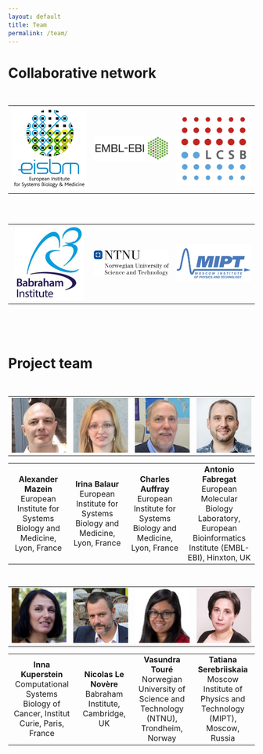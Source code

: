 ```yaml
---
layout: default
title: Team
permalink: /team/
---
```


# Collaborative network

<br />

<table>
    <tr>
      <td width="320" align="center" valign="middle"><img src="/images/logos/eisbm_logo.jpg" width="160"/></td>
      <td width="320" align="center" valign="middle"><img src="/images/logos/embl-ebi_logo.jpg" width="290"/></td>
      <td width="320" align="center" valign="middle"><img src="/images/logos/lcsb_logo.jpg" width="160"/></td>
    </tr>
</table>
<br />
<!--
<table>
    <tr>
      <td style="width: 320px;" align="center"><font size="3">European Institute for Systems Biology and Medicine</font></td>
      <td style="width: 320px;" align="center"><font size="3">European Molecular Biology Laboratory, European Bioinformatics Institute</font></td>
      <td style="width: 320px;" align="center"><font size="3">Luxembourg Centre for Systems Biomedicine</font></td>
    </tr>
</table>
-->
<br />

<table>
    <tr>
      <td style="width:320px; valign:middle;" align="center"><img src="/images/logos/babraham_logo.jpg" width="140"/></td>
      <td style="width:320px; valign:middle;" align="center"><img src="/images/logos/ntnu_logo.jpg" width="240"/></td>
      <td style="width:320px; valign:middle;" align="center"><img src="/images/logos/mipt_logo.jpg" width="240"/></td>
    </tr>
</table>
<br />
<!--
<table>
    <tr>
      <td style="width: 320px;" align="center"><font size="3">Babraham Institute</font></td>
      <td style="width: 320px;" align="center"><font size="3">Norwegian University of Science and Technology</font></td>
      <td style="width: 320px;" align="center"><font size="3">Moscow Institute of Physics and Technology</font></td>
    </tr>
</table>
-->
<br />
<br />


# Project team


<br />

<table>
    <tr>
      <td style="width: 220px;" align="center"><img src="/images/team/AlexanderMazein.jpg" width="140"/></td>
      <td style="width: 220px;" align="center"><img src="/images/team/IrinaBalaur.jpg" width="140"/></td>
      <td style="width: 220px;" align="center"><img src="/images/team/CharlesAuffray.jpg" width="140"/></td>
      <td style="width: 220px;" align="center"><img src="/images/team/AntonioFabregat.jpg" width="140"/></td>
    </tr>
</table>
<table>
    <tr>
      <td style="width: 220px;" align="center"><font size="3"><strong>Alexander Mazein</strong><br />European Institute for Systems Biology and Medicine, Lyon, France</font></td>
      <td style="width: 220px;" align="center"><font size="3"><strong>Irina Balaur</strong><br />European Institute for Systems Biology and Medicine, Lyon, France</font></td>
      <td style="width: 220px;" align="center"><font size="3"><strong>Charles Auffray</strong><br />European Institute for Systems Biology and Medicine, Lyon, France</font></td>
      <td style="width: 220px;" align="center"><font size="3"><strong>Antonio Fabregat</strong><br />European Molecular Biology Laboratory, European Bioinformatics Institute (EMBL-EBI), Hinxton, UK</font></td>
    </tr>
</table>

<br />

<table>
    <tr>
      <td style="width: 220px;" align="center"><img src="/images/team/InnaKuperstein.jpg" width="140"/></td>
      <td style="width: 220px;" align="center"><img src="/images/team/NicolasLeNovere.jpg" width="140"/></td>
      <td style="width: 220px;" align="center"><img src="/images/team/VasundraToure.jpg" width="140"/></td>
      <td style="width: 220px;" align="center"><img src="/images/team/TatianaSerebriiskaia.jpg" width="140"/></td>
    </tr>
</table>
<table>
    <tr>
      <td style="width: 220px;" align="center"><font size="3"><strong>Inna Kuperstein</strong><br />Computational Systems Biology of Cancer, Institut Curie, Paris, France</font></td>
      <td style="width: 220px;" align="center"><font size="3"><strong>Nicolas Le Novère</strong><br />Babraham Institute, Cambridge, UK</font></td>
      <td style="width: 220px;" align="center"><font size="3"><strong>Vasundra Touré</strong><br />Norwegian University of Science and Technology (NTNU), Trondheim, Norway</font></td>
      <td style="width: 220px;" align="center"><font size="3"><strong>Tatiana Serebriiskaia</strong><br />Moscow Institute of Physics and Technology (MIPT), Moscow, Russia</font></td>
    </tr>
</table>




